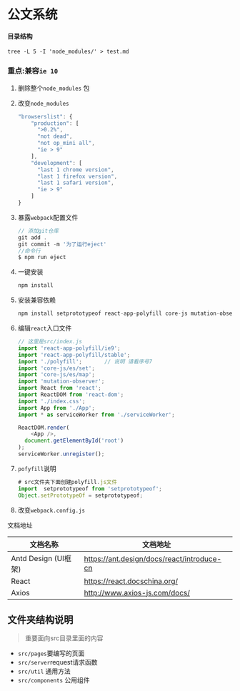 # 公文系统

#### 目录结构

`tree -L 5 -I 'node_modules/' > test.md`



### 重点:兼容`ie 10`

1. 删除整个`node_modules` 包

2. 改变`node_modules`  

   ```javascript
   "browserslist": {
       "production": [
         ">0.2%",
         "not dead",
         "not op_mini all",
         "ie > 9"
       ],
       "development": [
         "last 1 chrome version",
         "last 1 firefox version",
         "last 1 safari version",
         "ie > 9"
       ]
   }
   ```

3. 暴露`webpack`配置文件

   ```javascript
   // 添加git仓库
   git add .
   git commit -m '为了运行eject'
   //命令行
   $ npm run eject
   ```

4. 一键安装

   ```javascript
   npm install
   ```

5. 安装兼容依赖

   ```javascript
   npm install setprototypeof react-app-polyfill core-js mutation-observer --save
   ```

6. 编辑`react`入口文件

   ```javascript
   // 这里是src/index.js
   import 'react-app-polyfill/ie9';
   import 'react-app-polyfill/stable';
   import './polyfill';       // 说明 请看序号7
   import 'core-js/es/set';
   import 'core-js/es/map';
   import 'mutation-observer';
   import React from 'react';
   import ReactDOM from 'react-dom';
   import './index.css';
   import App from './App';
   import * as serviceWorker from './serviceWorker';
   
   ReactDOM.render(
       <App />,
     document.getElementById('root')
   );
   serviceWorker.unregister();
   ```

7. `pofyfill`说明

   ```javascript
   # src文件夹下面创建polyfill.js文件
   import  setprototypeof from 'setprototypeof';
   Object.setPrototypeOf = setprototypeof;
   ```

8. 改变`webpack.config.js`

   

文档地址

| 文档名称             | 文档地址                                   |
| -------------------- | ------------------------------------------ |
| Antd Design (UI框架) | https://ant.design/docs/react/introduce-cn |
| React                | https://react.docschina.org/               |
| Axios                | http://www.axios-js.com/docs/              |

## 文件夹结构说明

> 重要面向src目录里面的内容

+ `src/pages`要编写的页面
+ `src/server`request请求函数
+ `src/util` 通用方法
+ `src/components` 公用组件